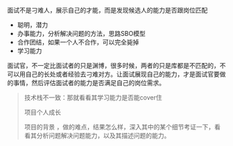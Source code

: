 面试不是刁难人，展示自己的才能，而是发现候选人的能力是否跟岗位匹配

*  聪明，潜力
* 办事能力，分析解决问题的方法，思路SBO模型
* 合作团结，如果一个人不合作，可以完全毙掉
* 学习能力

面试官，不一定比面试者的只是渊博，很多时候，两者的只是库都是不匹配的，不可以用自己的长处或者经验去刁难对方。让面试展现自己的能力，才是面试官要做的事情，然后评估面试者的能力是否满足自己的岗位需求。

> 技术栈不一致：那就看看其学习能力是否能cover住
> 
> 项目个人成长
> 
> 项目的背景 ，做的难点，结果怎么样，深入其中的某个细节考证一下，看看其分析问题解决问题能力，以及其描述问题的能力。